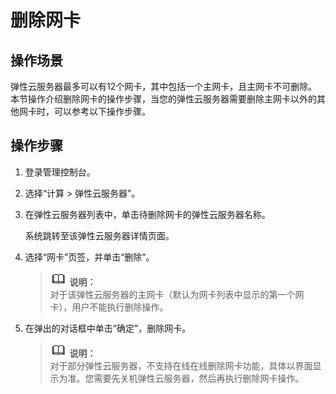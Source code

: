 # 删除网卡<a name="ZH-CN_TOPIC_0093492519"></a>

## 操作场景<a name="section165134053512"></a>

弹性云服务器最多可以有12个网卡，其中包括一个主网卡，且主网卡不可删除。本节操作介绍删除网卡的操作步骤，当您的弹性云服务器需要删除主网卡以外的其他网卡时，可以参考以下操作步骤。

## 操作步骤<a name="section226511133385"></a>

1.  登录管理控制台。
2.  选择“计算 \> 弹性云服务器”。
3.  在弹性云服务器列表中，单击待删除网卡的弹性云服务器名称。

    系统跳转至该弹性云服务器详情页面。

4.  选择“网卡”页签，并单击“删除”。

    >![](public_sys-resources/icon-note.gif) **说明：**   
    >对于该弹性云服务器的主网卡（默认为网卡列表中显示的第一个网卡），用户不能执行删除操作。  

5.  在弹出的对话框中单击“确定”，删除网卡。

    >![](public_sys-resources/icon-note.gif) **说明：**   
    >对于部分弹性云服务器，不支持在线在线删除网卡功能，具体以界面显示为准。您需要先关机弹性云服务器，然后再执行删除网卡操作。  


